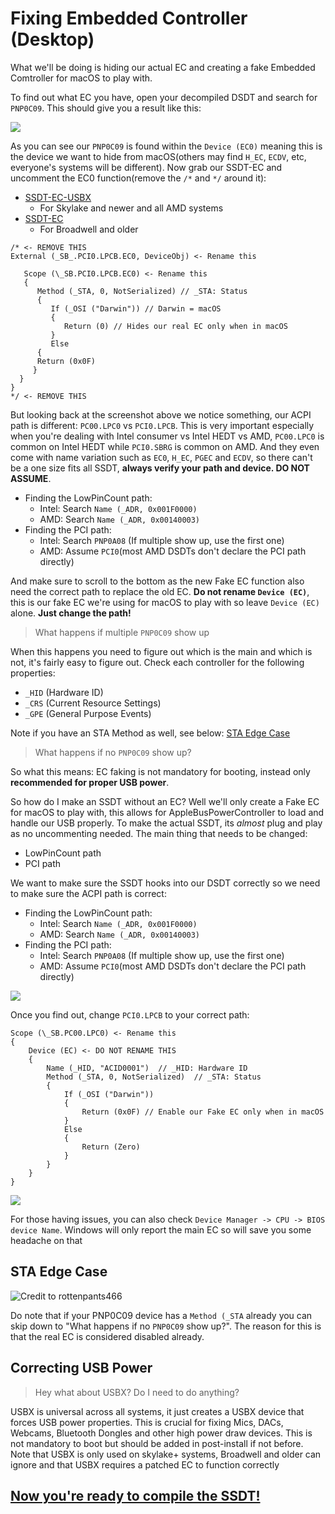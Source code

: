 
# Fixing Embedded Controller (Desktop)

What we'll be doing is hiding our actual EC and creating a fake Embedded Comtroller for macOS to play with.

To find out what EC you have, open your decompiled DSDT and search for `PNP0C09`. This should give you a result like this:

![](/images/Desktops/pnp.png)

As you can see our `PNP0C09` is found within the `Device (EC0)` meaning this is the device we want to hide from macOS(others may find `H_EC`, `ECDV`, etc, everyone's systems will be different). Now grab our SSDT-EC and uncomment the EC0 function(remove the `/*` and `*/` around it):

* [SSDT-EC-USBX](https://github.com/acidanthera/OpenCorePkg/blob/master/Docs/AcpiSamples/SSDT-EC-USBX.dsl)
  * For Skylake and newer and all AMD systems
* [SSDT-EC](https://github.com/acidanthera/OpenCorePkg/blob/master/Docs/AcpiSamples/SSDT-EC.dsl)
  * For Broadwell and older

```text
/* <- REMOVE THIS
External (_SB_.PCI0.LPCB.EC0, DeviceObj) <- Rename this

   Scope (\_SB.PCI0.LPCB.EC0) <- Rename this
   {
      Method (_STA, 0, NotSerialized) // _STA: Status
      {
         If (_OSI ("Darwin")) // Darwin = macOS
         {
            Return (0) // Hides our real EC only when in macOS
         }
         Else
      {
      Return (0x0F)
     }
  }
}
*/ <- REMOVE THIS
```

But looking back at the screenshot above we notice something, our ACPI path is different: `PC00.LPC0` vs `PCI0.LPCB`. This is very important especially when you're dealing with Intel consumer vs Intel HEDT vs AMD, `PC00.LPC0` is common on Intel HEDT while `PCI0.SBRG` is common on AMD. And they even come with name variation such as  `EC0`, `H_EC`, `PGEC` and `ECDV`, so there can't be a one size fits all SSDT, **always verify your path and device. DO NOT ASSUME**.

* Finding the LowPinCount path:
  * Intel: Search `Name (_ADR, 0x001F0000)`
  * AMD: Search `Name (_ADR, 0x00140003)`
* Finding the PCI path:
  * Intel: Search `PNP0A08` (If multiple show up, use the first one)
  * AMD: Assume `PCI0`(most AMD DSDTs don't declare the PCI path directly)

And make sure to scroll to the bottom as the new Fake EC function also need the correct path to replace the old EC. **Do not rename `Device (EC)`**, this is our fake EC we're using for macOS to play with so leave `Device (EC)` alone. **Just change the path!**

> What happens if multiple `PNP0C09` show up

When this happens you need to figure out which is the main and which is not, it's fairly easy to figure out. Check each controller for the following properties:

* `_HID` (Hardware ID)
* `_CRS` (Current Resource Settings)
* `_GPE` (General Purpose Events)

Note if you have an STA Method as well, see below: [STA Edge Case](/Desktops/desktop-ec.md#sta-edge-case)

> What happens if no `PNP0C09` show up?

So what this means: EC faking is not mandatory for booting, instead only **recommended for proper USB power**.

So how do I make an SSDT without an EC? Well we'll only create a Fake EC for macOS to play with, this allows for AppleBusPowerController to load and handle our USB properly. To make the actual SSDT, its *almost* plug and play as no uncommenting needed. The main thing that needs to be changed:

* LowPinCount path
* PCI path

We want to make sure the SSDT hooks into our DSDT correctly so we need to make sure the ACPI path is correct:

* Finding the LowPinCount path:
  * Intel: Search `Name (_ADR, 0x001F0000)`
  * AMD: Search `Name (_ADR, 0x00140003)`
* Finding the PCI path:
  * Intel: Search `PNP0A08` (If multiple show up, use the first one)
  * AMD: Assume `PCI0`(most AMD DSDTs don't declare the PCI path directly)

![](/images/Desktops/lpc.png)

Once you find out, change `PCI0.LPCB` to your correct path:

```text
Scope (\_SB.PC00.LPC0) <- Rename this
{
    Device (EC) <- DO NOT RENAME THIS
    {
        Name (_HID, "ACID0001")  // _HID: Hardware ID
        Method (_STA, 0, NotSerialized)  // _STA: Status
        {
            If (_OSI ("Darwin"))
            {
                Return (0x0F) // Enable our Fake EC only when in macOS
            }
            Else
            {
                Return (Zero)
            }
        }
    }
}
```

![](/images/Desktops/ec.png)

For those having issues, you can also check `Device Manager -> CPU -> BIOS device Name`. Windows will only report the main EC so will save you some headache on that

## STA Edge Case

![Credit to rottenpants466](/images/Desktops/sta.png)

Do note that if your PNP0C09 device has a `Method (_STA` already you can skip down to "What happens if no `PNP0C09` show up?".
The reason for this is that the real EC is considered disabled already.

## Correcting USB Power

> Hey what about USBX? Do I need to do anything?

USBX is universal across all systems, it just creates a USBX device that forces USB power properties. This is crucial for fixing Mics, DACs, Webcams, Bluetooth Dongles and other high power draw devices. This is not mandatory to boot but should be added in post-install if not before. Note that USBX is only used on skylake+ systems, Broadwell and older can ignore and that USBX requires a patched EC to function correctly

## [Now you're ready to compile the SSDT!](/Manual/compile.md)
